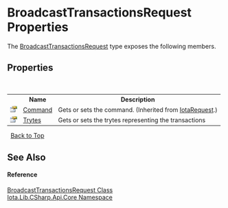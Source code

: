 # BroadcastTransactionsRequest Properties
 

The <a href="T_Iota_Lib_CSharp_Api_Core_BroadcastTransactionsRequest">BroadcastTransactionsRequest</a> type exposes the following members.


## Properties
&nbsp;<table><tr><th></th><th>Name</th><th>Description</th></tr><tr><td>![Public property](media/pubproperty.gif "Public property")</td><td><a href="P_Iota_Lib_CSharp_Api_Core_IotaRequest_Command">Command</a></td><td>
Gets or sets the command.
 (Inherited from <a href="T_Iota_Lib_CSharp_Api_Core_IotaRequest">IotaRequest</a>.)</td></tr><tr><td>![Public property](media/pubproperty.gif "Public property")</td><td><a href="P_Iota_Lib_CSharp_Api_Core_BroadcastTransactionsRequest_Trytes">Trytes</a></td><td>
Gets or sets the trytes representing the transactions</td></tr></table>&nbsp;
<a href="#broadcasttransactionsrequest-properties">Back to Top</a>

## See Also


#### Reference
<a href="T_Iota_Lib_CSharp_Api_Core_BroadcastTransactionsRequest">BroadcastTransactionsRequest Class</a><br /><a href="N_Iota_Lib_CSharp_Api_Core">Iota.Lib.CSharp.Api.Core Namespace</a><br />